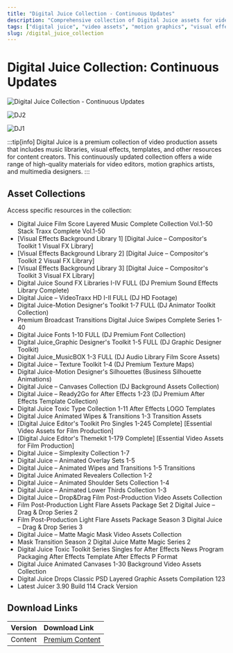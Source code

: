 ```yaml
---
title: "Digital Juice Collection - Continuous Updates"
description: "Comprehensive collection of Digital Juice assets for video production and design"
tags: ["digital juice", "video assets", "motion graphics", "visual effects", "stock footage", "CG assets", "3D software", "design tools", "creative software", "VFX tools"]
slug: /digital_juice_collection
---
```

<!--Above is frontmatter Part-generate depend on content meet Google Seo, you need to balance automation efficiency with Google’s core ranking factors—especially E-E-A-T (Experience, Expertise, Authoritativeness, Trustworthiness), -->

<!--First Part-This is Title -->
# Digital Juice Collection: Continuous Updates

<!--Second Part-This is First Banner -->
![Digital Juice Collection - Continuous Updates](https://www.gfxcamp.com/wp-content/uploads/2014/02/DJ2.jpg)

![DJ2](https://www.gfxcamp.com/wp-content/uploads/2014/02/DJ2.jpg)

![DJ1](https://www.gfxcamp.com/wp-content/uploads/2014/02/DJ1.jpg)

:::tip[info]
Digital Juice is a premium collection of video production assets that includes music libraries, visual effects, templates, and other resources for content creators. This continuously updated collection offers a wide range of high-quality materials for video editors, motion graphics artists, and multimedia designers.
:::

## Asset Collections

Access specific resources in the collection:

- Digital Juice Film Score Layered Music Complete Collection Vol.1-50 Stack Traxx Complete Vol.1-50
- [Visual Effects Background Library 1] [Digital Juice – Compositor's Toolkit 1 Visual FX Library]
- [Visual Effects Background Library 2] [Digital Juice – Compositor's Toolkit 2 Visual FX Library]
- [Visual Effects Background Library 3] [Digital Juice – Compositor's Toolkit 3 Visual FX Library]
- Digital Juice Sound FX Libraries I-IV FULL (DJ Premium Sound Effects Library Complete)
- Digital Juice – VideoTraxx HD I-II FULL (DJ HD Footage)
- Digital Juice-Motion Designer's Toolkit 1-7 FULL (DJ Animator Toolkit Collection)
- Premium Broadcast Transitions Digital Juice Swipes Complete Series 1-40
- Digital Juice Fonts 1-10 FULL (DJ Premium Font Collection)
- Digital Juice_Graphic Designer's Toolkit 1-5 FULL (DJ Graphic Designer Toolkit)
- Digital Juice_MusicBOX 1-3 FULL (DJ Audio Library Film Score Assets)
- Digital Juice – Texture Toolkit 1-4 (DJ Premium Texture Maps)
- Digital Juice-Motion Designer's Silhouettes (Business Silhouette Animations)
- Digital Juice – Canvases Collection (DJ Background Assets Collection)
- Digital Juice – Ready2Go for After Effects 1-23 (DJ Premium After Effects Template Collection)
- Digital Juice Toxic Type Collection 1-11 After Effects LOGO Templates
- Digital Juice Animated Wipes & Transitions 1-3 Transition Assets
- [Digital Juice Editor's Toolkit Pro Singles 1-245 Complete] [Essential Video Assets for Film Production]
- [Digital Juice Editor's Themekit 1-179 Complete] [Essential Video Assets for Film Production]
- Digital Juice – Simplexity Collection 1-7
- Digital Juice – Animated Overlay Sets 1-5
- Digital Juice – Animated Wipes and Transitions 1-5 Transitions
- Digital Juice Animated Revealers Collection 1-2
- Digital Juice – Animated Shoulder Sets Collection 1-4
- Digital Juice – Animated Lower Thirds Collection 1-3
- Digital Juice – Drop&Drag Film Post-Production Video Assets Collection
- Film Post-Production Light Flare Assets Package Set 2 Digital Juice – Drag & Drop Series 2
- Film Post-Production Light Flare Assets Package Season 3 Digital Juice – Drag & Drop Series 3
- Digital Juice – Matte Magic Mask Video Assets Collection
- Mask Transition Season 2 Digital Juice Matte Magic Series 2
- Digital Juice Toxic Toolkit Series Singles for After Effects News Program Packaging After Effects Template After Effects P Format
- Digital Juice Animated Canvases 1-30 Background Video Assets Collection
- Digital Juice Drops Classic PSD Layered Graphic Assets Compilation 123
- Latest Juicer 3.90 Build 114 Crack Version

## Download Links

| Version | Download Link |
| :---| :--- |
| Content | [Premium Content](https://wa.me/8613237610083) |